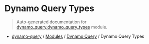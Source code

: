 # Dynamo Query Types

> Auto-generated documentation for [dynamo_query.dynamo_query_types](https://github.com/altitudenetworks/dynamoquery/blob/master/dynamo_query/dynamo_query_types.py) module.

- [dynamo-query](../README.md#dynamoquery) / [Modules](../MODULES.md#dynamo-query-modules) / [Dynamo Query](index.md#dynamo-query) / Dynamo Query Types
